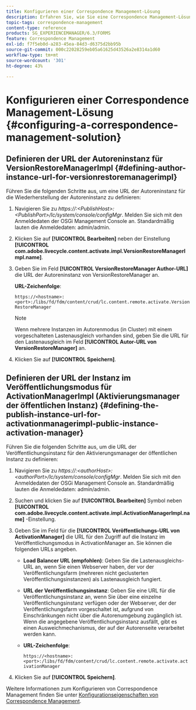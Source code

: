 ```yaml
---
title: Konfigurieren einer Correspondence Management-Lösung
description: Erfahren Sie, wie Sie eine Correspondence Management-Lösung in einer AEM Forms-Umgebung konfigurieren.
topic-tags: correspondence-management
content-type: reference
products: SG_EXPERIENCEMANAGER/6.3/FORMS
feature: Correspondence Management
exl-id: f7f5eb0d-a283-45ea-84d3-d6375d2bb95b
source-git-commit: 000c22028259eb05a61625d43526a2e8314a1d60
workflow-type: tm+mt
source-wordcount: '301'
ht-degree: 43%

---
```


# Konfigurieren einer Correspondence Management-Lösung {#configuring-a-correspondence-management-solution}

## Definieren der URL der Autoreninstanz für VersionRestoreManagerImpl {#defining-author-instance-url-for-versionrestoremanagerimpl}

Führen Sie die folgenden Schritte aus, um eine URL der Autoreninstanz für die Wiederherstellung der Autoreninstanz zu definieren:

1. Navigieren Sie zu *https://:&lt;PublishHost>:&lt;PublishPort>/lc/system/console/configMgr*. Melden Sie sich mit den Anmeldedaten der OSGi Management Console an. Standardmäßig lauten die Anmeldedaten: admin/admin.
1. Klicken Sie auf **[!UICONTROL Bearbeiten]** neben der Einstellung **[!UICONTROL com.adobe.livecycle.content.activate.impl.VersionRestoreManagerImpl.name]**.
1. Geben Sie im Feld **[!UICONTROL VersionRestoreManager Author-URL]** die URL der Autoreninstanz von VersionRestoreManager an.

   **URL-Zeichenfolge**:

   `https://<hostname>:<port>:/libs/fd/fdm/content/crud/lc.content.remote.activate.VersionRestoreManager`

   >[!NOTE]
   >
   >Wenn mehrere Instanzen im Autorenmodus (in Cluster) mit einem vorgeschalteten Lastenausgleich vorhanden sind, geben Sie die URL für den Lastenausgleich im Feld **[!UICONTROL Autor-URL von VersionRestoreManager]** an.

1. Klicken Sie auf **[!UICONTROL Speichern]**.

## Definieren der URL der Instanz im Veröffentlichungsmodus für ActivationManagerImpl (Aktivierungsmanager der öffentlichen Instanz) {#defining-the-publish-instance-url-for-activationmanagerimpl-public-instance-activation-manager}

Führen Sie die folgenden Schritte aus, um die URL der Veröffentlichungsinstanz für den Aktivierungsmanager der öffentlichen Instanz zu definieren:

1. Navigieren Sie zu *https://:&lt;authorHost>:&lt;authorPort>/lc/system/console/configMgr*. Melden Sie sich mit den Anmeldedaten der OSGi Management Console an. Standardmäßig lauten die Anmeldedaten: admin/admin.
1. Suchen und klicken Sie auf **[!UICONTROL Bearbeiten]** Symbol neben **[!UICONTROL com.adobe.livecycle.content.activate.impl.ActivationManagerImpl.name]** -Einstellung.
1. Geben Sie im Feld für die **[!UICONTROL Veröffentlichungs-URL von ActivationManager]** die URL für den Zugriff auf die Instanz im Veröffentlichungsmodus in ActivationManager an. Sie können die folgenden URLs angeben.

   * **Load Balancer URL (empfohlen)**: Geben Sie die Lastenausgleichs-URL an, wenn Sie einen Webserver haben, der vor der Veröffentlichungsfarm (mehreren nicht geclusterten Veröffentlichungsinstanzen) als Lastenausgleich fungiert.
   * **URL der Veröffentlichungsinstanz**: Geben Sie eine URL für die Veröffentlichungsinstanz an, wenn Sie über eine einzelne Veröffentlichungsinstanz verfügen oder der Webserver, der der Veröffentlichungsfarm vorgeschaltet ist, aufgrund von Einschränkungen nicht über die Autorenumgebung zugänglich ist. Wenn die angegebene Veröffentlichungsinstanz ausfällt, gibt es einen Ausweichmechanismus, der auf der Autorenseite verarbeitet werden kann.
   * **URL-Zeichenfolge**:

     `https://<hostname>:<port>:/libs/fd/fdm/content/crud/lc.content.remote.activate.activationManager`

1. Klicken Sie auf **[!UICONTROL Speichern]**.

Weitere Informationen zum Konfigurieren von Correspondence Management finden Sie unter [Konfigurationseigenschaften von Correspondence Management](https://helpx.adobe.com/de/aem-forms/6-2/aem-forms-architecture-deployment.html).
